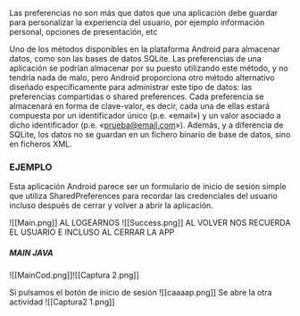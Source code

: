 Las preferencias no son más que datos que una aplicación debe guardar para personalizar la experiencia del usuario, por ejemplo información personal, opciones de presentación, etc

Uno de los métodos disponibles en la plataforma Android para almacenar datos, como son las bases de datos SQLite. Las preferencias de una aplicación se podrían almacenar por su puesto utilizando este método, y no tendría nada de malo, pero Android proporciona otro método alternativo diseñado específicamente para administrar este tipo de datos: las preferencias compartidas o shared preferences. Cada preferencia se almacenará en forma de clave-valor, es decir, cada una de ellas estará compuesta por un identificador único (p.e. «email») y un valor asociado a dicho identificador (p.e. «prueba@email.com»). Además, y a diferencia de SQLite, los datos no se guardan en un fichero binario de base de datos, sino en ficheros XML.

### EJEMPLO

Esta aplicación Android parece ser un formulario de inicio de sesión simple que utiliza SharedPreferences para recordar las credenciales del usuario incluso después de cerrar y volver a abrir la aplicación. 

![[Main.png]]
AL LOGEARNOS
![[Success.png]]
AL VOLVER NOS RECUERDA EL USUARIO E INCLUSO AL CERRAR LA APP

##### MAIN JAVA
![[MainCod.png]]![[Captura 2.png]]

Si pulsamos el botón de inicio de sesión
![[caaaap.png]]
Se abre la otra actividad
![[Captura2 1.png]]